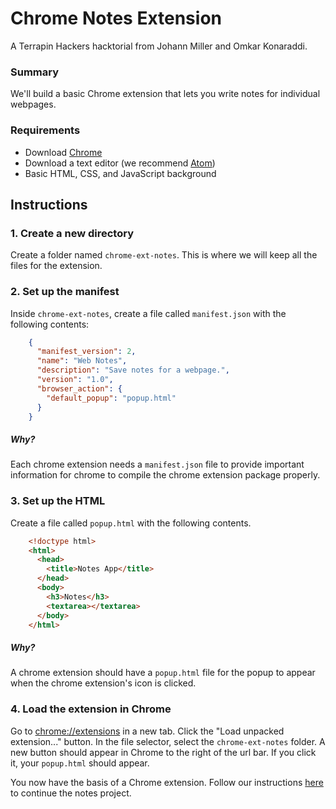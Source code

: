 # Chrome Notes Extension
A Terrapin Hackers hacktorial from Johann Miller and Omkar Konaraddi.

### Summary
We'll build a basic Chrome extension that lets you write notes for individual webpages.

### Requirements
* Download [Chrome](https://www.google.com/chrome/browser/desktop/)
* Download a text editor (we recommend [Atom](https://atom.io/))
* Basic HTML, CSS, and JavaScript background

## Instructions

### 1. Create a new directory
Create a folder named `chrome-ext-notes`. This is where we will keep all the files for the extension.

### 2. Set up the manifest
Inside `chrome-ext-notes`, create a file called `manifest.json` with the following contents:
```json
    {
      "manifest_version": 2,
      "name": "Web Notes",
      "description": "Save notes for a webpage.",
      "version": "1.0",
      "browser_action": {
        "default_popup": "popup.html"
      }
    }
```
##### Why?
Each chrome extension needs a `manifest.json` file to provide important information for chrome to compile the chrome extension package properly.

### 3. Set up the HTML
Create a file called `popup.html` with the following contents.
```html
    <!doctype html>
    <html>
      <head>
        <title>Notes App</title>
      </head>
      <body>
        <h3>Notes</h3>
        <textarea></textarea>
      </body>
    </html>
```
##### Why?
A chrome extension should have a `popup.html` file for the popup to appear when the chrome extension's icon is clicked.

### 4. Load the extension in Chrome
Go to [chrome://extensions](chrome://extensions) in a new tab. Click the "Load unpacked extension..." button. In the file selector, select the `chrome-ext-notes` folder.
A new button should appear in Chrome to the right of the url bar. If you click it, your `popup.html` should appear.

You now have the basis of a Chrome extension. Follow our instructions [here](#) to continue the notes project.
